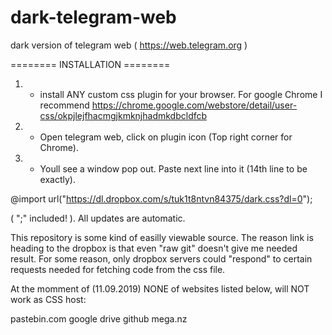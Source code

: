 # dark-telegram-web
dark version of telegram web ( https://web.telegram.org )


======== INSTALLATION ========

1. - install ANY custom css plugin for your browser.
     For google Chrome I recommend 
     https://chrome.google.com/webstore/detail/user-css/okpjlejfhacmgjkmknjhadmkdbcldfcb
     
2. - Open telegram web, click on plugin icon (Top right corner for Chrome).
3. - Youll see a window pop out. Paste next line into it (14th line to be exactly).

@import url("https://dl.dropbox.com/s/tuk1t8ntvn84375/dark.css?dl=0");

( ";" included! ). All updates are automatic.




This repository is some kind of easilly viewable source.
The reason link is heading to the dropbox is that even "raw git" doesn't give me needed result.
For some reason, only dropbox servers could "respond" to certain requests needed for fetching code from the css file.


At the momment of (11.09.2019) NONE of websites listed below, will NOT work as CSS host:

pastebin.com
google drive
github
mega.nz
